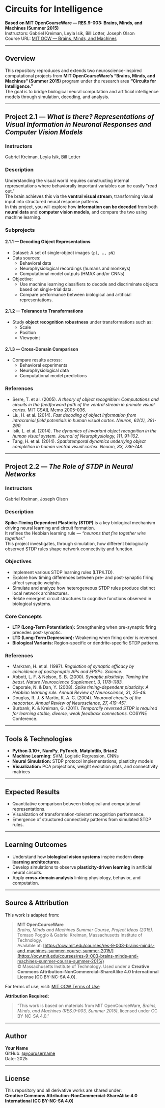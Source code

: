 # Circuits for Intelligence  
**Based on MIT OpenCourseWare — RES.9-003: Brains, Minds, and Machines (Summer 2015)**  
Instructors: Gabriel Kreiman, Leyla Isik, Bill Lotter, Joseph Olson  
Course URL: [MIT OCW — Brains, Minds, and Machines](https://ocw.mit.edu/courses/res-9-003-brains-minds-and-machines-summer-course-summer-2015/)  

---

## Overview  
This repository reproduces and extends two neuroscience-inspired computational projects from **MIT OpenCourseWare’s “Brains, Minds, and Machines” (Summer 2015)** program under the research area **“Circuits for Intelligence.”**  
The goal is to bridge biological neural computation and artificial intelligence models through simulation, decoding, and analysis.  

---

## Project 2.1 — *What is there? Representations of Visual Information in Neuronal Responses and Computer Vision Models*  

### Instructors  
Gabriel Kreiman, Leyla Isik, Bill Lotter  

### Description  
Understanding the visual world requires constructing internal representations where behaviorally important variables can be easily "read out."  
The brain achieves this via the **ventral visual stream**, transforming visual input into structured neural response patterns.  
In this project, you will explore how **information can be decoded** from both **neural data** and **computer vision models**, and compare the two using machine learning.  

### Subprojects  

#### 2.1.1 — Decoding Object Representations  
- Dataset: A set of single-object images `{p1, …, pN}`  
- Data sources:  
  - Behavioral data  
  - Neurophysiological recordings (humans and monkeys)  
  - Computational model outputs (HMAX and/or CNNs)  
- Objective:  
  - Use machine learning classifiers to decode and discriminate objects based on single-trial data.  
  - Compare performance between biological and artificial representations.  

#### 2.1.2 — Tolerance to Transformations  
- Study **object recognition robustness** under transformations such as:  
  - Scale  
  - Position  
  - Viewpoint  

#### 2.1.3 — Cross-Domain Comparison  
- Compare results across:  
  - Behavioral experiments  
  - Neurophysiological data  
  - Computational model predictions  

### References  
- Serre, T. et al. (2005). *A theory of object recognition: Computations and circuits in the feedforward path of the ventral stream in primate visual cortex.* MIT CSAIL Memo 2005-036.  
- Liu, H. et al. (2014). *Fast decoding of object information from intracranial field potentials in human visual cortex.* *Neuron, 62(2), 281-290.*  
- Isik, L. et al. (2014). *The dynamics of invariant object recognition in the human visual system.* *Journal of Neurophysiology, 111, 91-102.*  
- Tang, H. et al. (2014). *Spatiotemporal dynamics underlying object completion in human ventral visual cortex.* *Neuron, 83, 736-748.*  

---

## Project 2.2 — *The Role of STDP in Neural Networks*  

### Instructors  
Gabriel Kreiman, Joseph Olson  

### Description  
**Spike-Timing Dependent Plasticity (STDP)** is a key biological mechanism driving neural learning and circuit formation.  
It refines the Hebbian learning rule — *“neurons that fire together wire together.”*  
This project investigates, through simulation, how different biologically observed STDP rules shape network connectivity and function.  

### Objectives  
- Implement various STDP learning rules (LTP/LTD).  
- Explore how timing differences between pre- and post-synaptic firing affect synaptic weights.  
- Simulate and analyze how heterogeneous STDP rules produce distinct local network architectures.  
- Relate emergent circuit structures to cognitive functions observed in biological systems.  

### Core Concepts  
- **LTP (Long-Term Potentiation):** Strengthening when pre-synaptic firing precedes post-synaptic.  
- **LTD (Long-Term Depression):** Weakening when firing order is reversed.  
- **Biological Variants:** Region-specific or dendrite-specific STDP patterns.  

### References  
- Markram, H. et al. (1997). *Regulation of synaptic efficacy by coincidence of postsynaptic APs and EPSPs.* *Science.*  
- Abbott, L. F. & Nelson, S. B. (2000). *Synaptic plasticity: Taming the beast.* *Nature Neuroscience Supplement, 3, 1178-1183.*  
- Caporale, N. & Dan, Y. (2008). *Spike timing-dependent plasticity: A Hebbian learning rule.* *Annual Review of Neuroscience, 31, 25-46.*  
- Douglas, R. J. & Martin, K. A. C. (2004). *Neuronal circuits of the neocortex.* *Annual Review of Neuroscience, 27, 419-451.*  
- Burbank, K. & Kreiman, G. (2011). *Temporally reversed STDP is required for learning stable, diverse, weak feedback connections.* COSYNE Conference.  

---

## Tools & Technologies  
- **Python 3.10+**, **NumPy**, **PyTorch**, **Matplotlib**, **Brian2**  
- **Machine Learning:** SVM, Logistic Regression, CNNs  
- **Neural Simulation:** STDP protocol implementations, plasticity models  
- **Visualization:** PCA projections, weight evolution plots, and connectivity matrices  

---

## Expected Results  
- Quantitative comparison between biological and computational representations.  
- Visualization of transformation-tolerant recognition performance.  
- Emergence of structured connectivity patterns from simulated STDP rules.  

---

## Learning Outcomes  
- Understand how **biological vision systems** inspire modern **deep learning architectures**.  
- Develop simulations to observe **plasticity-driven learning** in artificial neural circuits.  
- Apply **cross-domain analysis** linking physiology, behavior, and computation.  

---

## Source & Attribution  
This work is adapted from:  

> **MIT OpenCourseWare**  
> *Brains, Minds and Machines Summer Course, Project Ideas (2015).*  
> Tomaso Poggio & Gabriel Kreiman, Massachusetts Institute of Technology.  
> Available at: [https://ocw.mit.edu/courses/res-9-003-brains-minds-and-machines-summer-course-summer-2015/](https://ocw.mit.edu/courses/res-9-003-brains-minds-and-machines-summer-course-summer-2015/)  
> © Massachusetts Institute of Technology. Used under a **Creative Commons Attribution–NonCommercial–ShareAlike 4.0 International License (CC BY-NC-SA 4.0)**.  

For terms of use, visit: [MIT OCW Terms of Use](https://ocw.mit.edu/pages/privacy-and-terms-of-use/)  

**Attribution Required:**  
> “This work is based on materials from MIT OpenCourseWare, *Brains, Minds, and Machines (RES.9-003, Summer 2015)*, licensed under CC BY-NC-SA 4.0.”  

---

## Author  
**Your Name**  
GitHub: [@yourusername](https://github.com/yourusername)  
Date: 2025  

---

## License  
This repository and all derivative works are shared under:  
**Creative Commons Attribution–NonCommercial–ShareAlike 4.0 International (CC BY-NC-SA 4.0)**  
